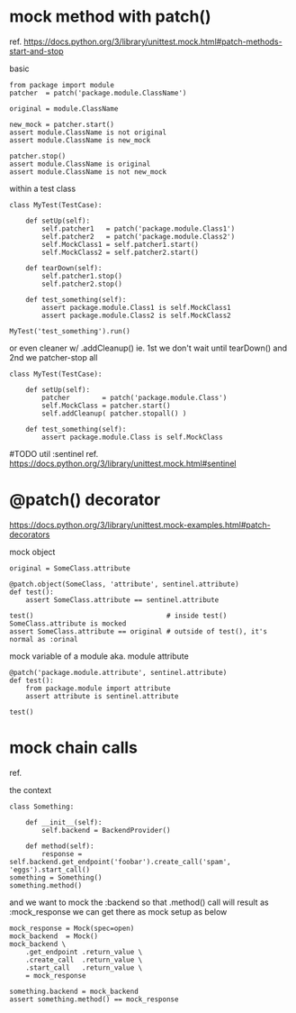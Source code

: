 # mock method with patch()
ref. https://docs.python.org/3/library/unittest.mock.html#patch-methods-start-and-stop

basic
```
from package import module
patcher  = patch('package.module.ClassName')

original = module.ClassName

new_mock = patcher.start()
assert module.ClassName is not original
assert module.ClassName is new_mock

patcher.stop()
assert module.ClassName is original
assert module.ClassName is not new_mock
```

within a test class
```
class MyTest(TestCase):

    def setUp(self):
        self.patcher1   = patch('package.module.Class1')
        self.patcher2   = patch('package.module.Class2')
        self.MockClass1 = self.patcher1.start()
        self.MockClass2 = self.patcher2.start()

    def tearDown(self):
        self.patcher1.stop()
        self.patcher2.stop()

    def test_something(self):
        assert package.module.Class1 is self.MockClass1
        assert package.module.Class2 is self.MockClass2

MyTest('test_something').run()
```

or even cleaner w/ .addCleanup() ie. 1st we don't wait until tearDown() and 2nd we patcher-stop all 
```
class MyTest(TestCase):

    def setUp(self):
        patcher        = patch('package.module.Class')
        self.MockClass = patcher.start()
        self.addCleanup( patcher.stopall() )

    def test_something(self):
        assert package.module.Class is self.MockClass
```

#TODO util :sentinel
ref. https://docs.python.org/3/library/unittest.mock.html#sentinel

# @patch() decorator
https://docs.python.org/3/library/unittest.mock-examples.html#patch-decorators

mock object
```
original = SomeClass.attribute

@patch.object(SomeClass, 'attribute', sentinel.attribute)
def test():
    assert SomeClass.attribute == sentinel.attribute

test()                                 # inside test() SomeClass.attribute is mocked
assert SomeClass.attribute == original # outside of test(), it's normal as :orinal
```

mock variable of a module aka. module attribute
```
@patch('package.module.attribute', sentinel.attribute)
def test():
    from package.module import attribute
    assert attribute is sentinel.attribute

test()
```

# mock chain calls
ref. 

the context
```
class Something:
    
    def __init__(self):
        self.backend = BackendProvider()
        
    def method(self):
        response = self.backend.get_endpoint('foobar').create_call('spam', 'eggs').start_call()
something = Something()
something.method()
```
and we want to mock the :backend so that .method() call will result as :mock_response
we can get there as mock setup as below
```
mock_response = Mock(spec=open)
mock_backend  = Mock()
mock_backend \
    .get_endpoint .return_value \
    .create_call  .return_value \
    .start_call   .return_value \
    = mock_response

something.backend = mock_backend
assert something.method() == mock_response
```
